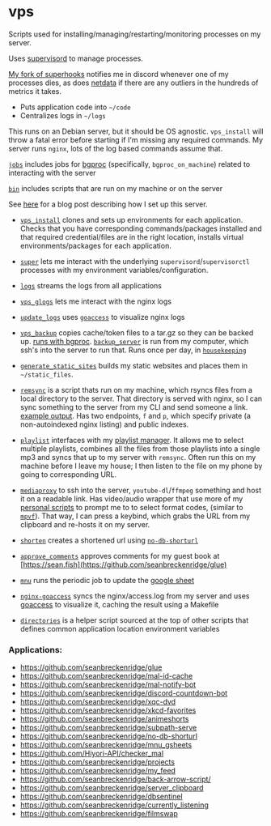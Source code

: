 # vps

Scripts used for installing/managing/restarting/monitoring processes on my server.

Uses [supervisord](http://supervisord.org/) to manage processes.

[My fork of superhooks](https://github.com/seanbreckenridge/superhooks) notifies me in discord whenever one of my processes dies, as does [netdata](https://www.netdata.cloud/) if there are any outliers in the hundreds of metrics it takes.

- Puts application code into `~/code`
- Centralizes logs in `~/logs`

This runs on an Debian server, but it should be OS agnostic. `vps_install` will throw a fatal error before starting if I'm missing any required commands. My server runs `nginx`, lots of the log based commands assume that.

[`jobs`](./jobs) includes jobs for [bgproc](https://github.com/seanbreckenridge/bgproc) (specifically, `bgproc_on_machine`) related to interacting with the server

[`bin`](./bin) includes scripts that are run on my machine or on the server

See [here](https://exobrain.sean.fish/post/server_setup/) for a blog post describing how I set up this server.

- [`vps_install`](./bin/vps_install) clones and sets up environments for each application. Checks that you have corresponding commands/packages installed and that required credential/files are in the right location, installs virtual environments/packages for each application.
- [`super`](./super) lets me interact with the underlying `supervisord`/`supervisorctl` processes with my environment variables/configuration.
- [`logs`](./logs) streams the logs from all applications
- [`vps_glogs`](./bin/vps_glogs) lets me interact with the nginx logs
- [`update_logs`](./update_logs) uses [`goaccess`](https://goaccess.io/) to visualize nginx logs
- [`vps_backup`](./bin/vps_backup) copies cache/token files to a tar.gz so they can be backed up. [runs with bgproc](https://github.com/seanbreckenridge/bgproc). [`backup_server`](./backup_server) is run from my computer, which ssh's into the server to run that. Runs once per day, in [`housekeeping`](https://sean.fish/d/housekeeping)
- [`generate_static_sites`](./bin/generate_static_sites) builds my static websites and places them in `~/static_files`.
- [`remsync`](./bin/remsync) is a script thats run on my machine, which rsyncs files from a local directory to the server. That directory is served with nginx, so I can sync something to the server from my CLI and send someone a link. [example output](https://gist.github.com/seanbreckenridge/2b11729859d248069a0eabf2e91e2800). Has two endpoints, `f` and `p`, which specify private (a non-autoindexed nginx listing) and public indexes.
- [`playlist`](./bin/playlist) interfaces with my [playlist manager](https://github.com/seanbreckenridge/plaintext-playlist). It allows me to select multiple playlists, combines all the files from those playlists into a single mp3 and syncs that up to my server with `remsync`. Often run this on my machine before I leave my house; I then listen to the file on my phone by going to corresponding URL.
- [`mediaproxy`](./bin/mediaproxy) to ssh into the server, `youtube-dl`/`ffmpeg` something and host it on a readable link. Has video/audio wrapper that use more of my [personal scripts](https://github.com/seanbreckenridge/dotfiles/) to prompt me to to select format codes, (similar to [`mpvf`](https://github.com/seanbreckenridge/mpvf/)). That way, I can press a keybind, which grabs the URL from my clipboard and re-hosts it on my server.
- [`shorten`](./bin/shorten) creates a shortened url using [`no-db-shorturl`](https://github.com/seanbreckenridge/no-db-shorturl)
- [`approve_comments`](./bin/approve_comments) approves comments for my guest book at [https://sean.fish](https://github.com/seanbreckenridge/glue)
- [`mnu`](./bin/mnu) runs the periodic job to update the [google sheet](https://github.com/seanbreckenridge/mnu_gsheets)
- [`nginx-goaccess`](./bin/nginx-goaccess) syncs the nginx/access.log from my server and uses [goaccess](https://goaccess.io/) to visualize it, caching the result using a Makefile

- [`directories`](./directories) is a helper script sourced at the top of other scripts that defines common application location environment variables

### Applications:

- https://github.com/seanbreckenridge/glue
- https://github.com/seanbreckenridge/mal-id-cache
- https://github.com/seanbreckenridge/mal-notify-bot
- https://github.com/seanbreckenridge/discord-countdown-bot
- https://github.com/seanbreckenridge/xqc-dvd
- https://github.com/seanbreckenridge/xkcd-favorites
- https://github.com/seanbreckenridge/animeshorts
- https://github.com/seanbreckenridge/subpath-serve
- https://github.com/seanbreckenridge/no-db-shorturl
- https://github.com/seanbreckenridge/mnu_gsheets
- https://github.com/Hiyori-API/checker_mal
- https://github.com/seanbreckenridge/projects
- https://github.com/seanbreckenridge/my_feed
- https://github.com/seanbreckenridge/back-arrow-script/
- https://github.com/seanbreckenridge/server_clipboard
- https://github.com/seanbreckenridge/dbsentinel
- https://github.com/seanbreckenridge/currently_listening
- https://github.com/seanbreckenridge/filmswap
